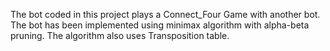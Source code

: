 The bot coded in this project plays a Connect_Four Game with another bot. The bot has been implemented using minimax algorithm
with alpha-beta pruning. The algorithm also uses Transposition table.
